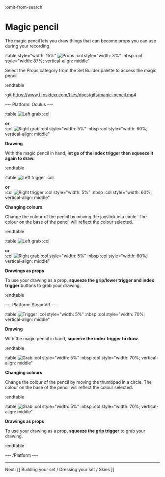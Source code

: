 :omit-from-search

# Magic pencil

The magic pencil lets you draw things that can become props you can use during your recording.

:table style="width: 15%"
	![Props](https://www.flipsidexr.com/files/docs/graphics/button_p-props.png)
:col style="width: 3%"
	:nbsp
:col style="width: 87%; vertical-align: middle"

Select the Props category from the Set Builder palette to access the magic pencil.

:endtable

:gif https://www.flipsidexr.com/files/docs/gifs/magic-pencil.mp4

--- Platform: Oculus ---

:table
	![Left grab](https://www.flipsidexr.com/files/docs/graphics/Oculus-touch_L-trigger_L-grip.png)
:col
	<div class="center middle"><b>or</b></div>
:col
	![Right grab](https://www.flipsidexr.com/files/docs/graphics/Oculus-touch_R-trigger-f_R-grip.png)
:col style="width: 5%"
	:nbsp
:col style="width: 60%; vertical-align: middle"

**Drawing**

With the magic pencil in hand, **let go of the index trigger then squeeze it again to draw.**

:endtable

:table
	![Left trigger](https://www.flipsidexr.com/files/docs/graphics/Oculus-touch_L-trigger_L-grip-L-joystick.png)
:col
	<div class="center middle"><b>or</b></div>
:col
	![Right trigger](https://www.flipsidexr.com/files/docs/graphics/Oculus-touch_R-grip-index-joy.png)
:col style="width: 5%"
	:nbsp
:col style="width: 60%; vertical-align: middle"

**Changing colours**

Change the colour of the pencil by moving the joystick in a circle.  The colour on the base of the pencil will reflect the colour selected.

:endtable

:table
	![Left grab](https://www.flipsidexr.com/files/docs/graphics/Oculus-touch-alt_L-trigger_L-grip.png)
:col
	<div class="center middle"><b>or</b></div>
:col
	![Right grab](https://www.flipsidexr.com/files/docs/graphics/Oculus-touch_R-trigger_R-grip.png)
:col style="width: 5%"
	:nbsp
:col style="width: 60%; vertical-align: middle"

**Drawings as props**

To use your drawing as a prop, **squeeze the grip/lower trigger and index trigger** buttons to grab your drawing.

:endtable

--- Platform: SteamVR ---

:table
	![Trigger](https://www.flipsidexr.com/files/docs/graphics/Vive_grip-f_trigger.png)
:col style="width: 5%"
	:nbsp
:col style="width: 70%; vertical-align: middle"

**Drawing**

With the magic pencil in hand, **squeeze the index trigger to draw.**

:endtable

:table
	![Grab](https://www.flipsidexr.com/files/docs/graphics/Vive_joystick-grip.png)
:col style="width: 5%"
	:nbsp
:col style="width: 70%; vertical-align: middle"

**Changing colours**

Change the colour of the pencil by moving the thumbpad in a circle.  The colour on the base of the pencil will reflect the colour selected.

:endtable

:table
	![Grab](https://www.flipsidexr.com/files/docs/graphics/Vive_grip.png)
:col style="width: 5%"
	:nbsp
:col style="width: 70%; vertical-align: middle"

**Drawings as props**

To use your drawing as a prop, **squeeze the grip trigger** to grab your drawing.

:endtable

--- /Platform ---

---

Next: [[ Building your set / Dressing your set / Skies ]]
